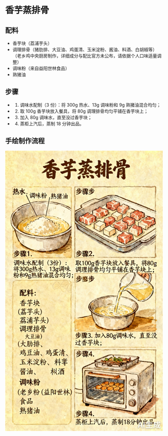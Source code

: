 # 香芋蒸排骨

## 配料
- 香芋块（荔浦芋头）
- 调理排骨（猪肋排、大豆油、鸡蛋清、玉米淀粉、酱油、料酒、白胡椒等）（老乡鸡中央厨房制作，详细成分与配比官方未公布，请依据个人口味适量调整）
- 调味粉（来自益阳世林食品）
- 熟猪油

## 步骤
- 1. 调味水配制（3 份）：将 300g 热水、13g 调味粉和 9g 熟猪油混合均匀；
- 2. 取 100g 香芋块放入餐具，将 80g 调理排骨均匀平铺在香芋块上；
- 3. 加入 80g 调味水，直至没过香芋块；
- 4. 蒸柜上汽后，蒸制 18 分钟出品。

## 手绘制作流程

![手绘制作流程](../images/蒸菜/香芋蒸排骨.jpg)
